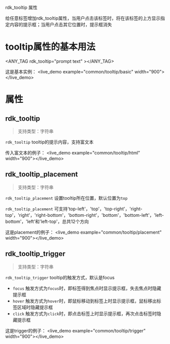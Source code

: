 rdk_tooltip 属性

给任意标签增加rdk_tooltip属性，当用户点击该标签时，将在该标签的上方显示指定内容的提示框；当用户点击其它位置时，提示框消失

# tooltip属性的基本用法 #
<ANY_TAG rdk_tooltip="prompt text" ></ANY_TAG>

这是基本实例：
<live_demo example="common/tooltip/basic" width="900"></live_demo>

# 属性 #
## rdk_tooltip ##
> 支持类型：字符串

`rdk_tooltip` tooltip的提示内容，支持富文本

传入富文本的例子：
<live_demo example="common/tooltip/html" width="900"></live_demo>

## rdk_tooltip_placement ##
> 支持类型：字符串

`rdk_tooltip_placement` 设置tooltip所在位置，默认位置为`top`

`rdk_tooltip_placement` 可支持'top-left'，'top'，'top-right'，'right-top'，'right'，'right-bottom'，'bottom-right'，'bottom'，'bottom-left'，'left-bottom'，'left'和'left-top'，总共12个方向

这是placement的例子：
<live_demo example="common/tooltip/placement" width="900"></live_demo>


## rdk_tooltip_trigger ##
> 支持类型：字符串

`rdk_tooltip_trigger` tooltip的触发方式，默认是focus

 - `focus` 触发方式为`focus`时，即标签得到焦点时显示提示框，失去焦点时隐藏提示框
 - `hover` 触发方式为`hover`时，即鼠标移动到标签上时显示提示框，鼠标移出标签区域时隐藏提示框
 - `click` 触发方式为`click`时，即点击标签上时显示提示框，再次点击标签时隐藏提示框

这是trigger的例子：
<live_demo example="common/tooltip/trigger" width="900"></live_demo>
